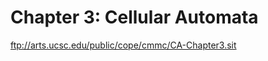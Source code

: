 Chapter 3: Cellular Automata
============================

ftp://arts.ucsc.edu/public/cope/cmmc/CA-Chapter3.sit